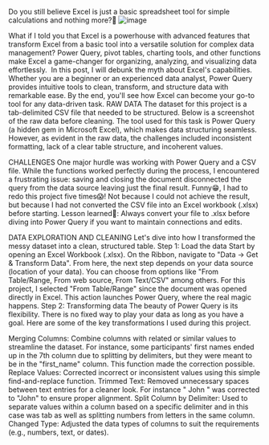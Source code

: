 Do you still believe Excel is just a basic spreadsheet tool for simple calculations and nothing more?🤔
![image](https://github.com/user-attachments/assets/f391c80f-4f5c-478e-9646-fe197ed592ce)

What if I told you that Excel is a powerhouse with advanced features that transform Excel from a basic tool into a versatile solution for complex data management? Power Query, pivot tables, charting tools, and other functions make Excel a game-changer for organizing, analyzing, and visualizing data effortlessly. 
In this post, I will debunk the myth about Excel's capabilities. Whether you are a beginner or an experienced data analyst, Power Query provides intuitive tools to clean, transform, and structure data with remarkable ease. By the end, you'll see how Excel can become your go-to tool for any data-driven task.
RAW DATA
The dataset for this project is a tab-delimited CSV file that needed to be structured. Below is a screenshot of the raw data before cleaning.
The tool used for this task is Power Query (a hidden gem in Microsoft Excel), which makes data structuring seamless. However, as evident in the raw data, the challenges included inconsistent formatting, lack of a clear table structure, and incoherent values.

CHALLENGES
One major hurdle was working with Power Query and a CSV file. While the functions worked perfectly during the process, I encountered a frustrating issue: saving and closing the document disconnected the query from the data source leaving just the final result.
Funny😁, I had to redo this project five times😱! Not because I could not achieve the result, but because I had not converted the CSV file into an Excel workbook (.xlsx) before starting.
Lesson learned📝: Always convert your file to .xlsx before diving into Power Query if you want to maintain connections and edits.

DATA EXPLORATION AND CLEANING
Let's dive into how I transformed the messy dataset into a clean, structured table.
Step 1: Load the data
Start by opening an Excel Workbook (.xlsx). On the Ribbon, navigate to "Data → Get & Transform Data".
From here, the next step depends on your data source (location of your data). You can choose from options like "From Table/Range, From web source, From Text/CSV" among others.
For this project, I selected "From Table/Range" since the document was opened directly in Excel. This action launches Power Query, where the real magic happens.
Step 2: Transforming data
The beauty of Power Query is its flexibility. There is no fixed way to play your data as long as you have a goal. Here are some of the key transformations I used during this project.

Merging Columns: Combine columns with related or similar values to streamline the dataset. For instance, some participants' first names ended up in the 7th column due to splitting by delimiters, but they were meant to be in the "first_name" column. This function made the correction possible.
Replace Values: Corrected incorrect or inconsistent values using this simple find-and-replace function.
Trimmed Text: Removed unnecessary spaces between text entries for a cleaner look. For instance " John " was corrected to "John" to ensure proper alignment.
Split Column by Delimiter: Used to separate values within a column based on a specific delimiter and in this case was tab as well as splitting numbers from letters in the same column.
Changed Type: Adjusted the data types of columns to suit the requirements (e.g., numbers, text, or dates).
